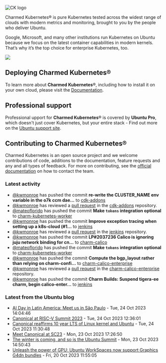 ![CK logo](https://assets.ubuntu.com/v1/451d4cf4-Charmed+Kubernetes_RGB_onWhite_2022.svg)

Charmed Kubernetes® is pure Kubernetes tested across the widest range of clouds with modern metrics and monitoring, brought to you by the people who deliver Ubuntu.

Google, Microsoft, and many other institutions run Kubernetes on Ubuntu because we focus on the latest container capabilities in modern kernels. That’s why it’s the top choice for enterprise Kubernetes, too.

![](https://assets.ubuntu.com/v1/843c77b6-juju-at-a-glace.svg)

## Deploying Charmed Kubernetes®

To learn more about **Charmed Kubernetes**®, including how to install it on your own cloud, please visit the [Documentation][docs].

## Professional support

Professional upport for **Charmed Kubernetes**® is covered by **Ubuntu Pro**, which doesn't just cover Kubernetes, but your entire stack - Find out more on the [Ubuntu support site](https://ubuntu.com/support).

## Contributing to Charmed Kubernetes®

Charmed Kubernetes is an open source project and we welcome contributions of code, additions to the documentation, feature requests and any and all types of feedback. For more on contributing, see the [official documentation][get-in-touch] on how to contact the team.

<!-- LINKS -->
[docs]: https://ubuntu.com/kubernetes/docs
[get-in-touch]: https://ubuntu.com/kubernetes/docs/get-in-touch

### Latest activity

<!-- activity starts -->
 - [@kwmonroe](https://github.com/kwmonroe) has pushed the commit **re-write the CLUSTER_NAME env variable in the o7k ccm dae...** to [cdk-addons](https://github.com/charmed-kubernetes/cdk-addons)
 - [@kwmonroe](https://github.com/kwmonroe) has reviewed a [pull request](https://github.com/charmed-kubernetes/cdk-addons/pull/227) in the [cdk-addons](https://github.com/charmed-kubernetes/cdk-addons) repository.
 - [@mateoflorido](https://github.com/mateoflorido) has pushed the commit **Make `tokens` integration optional** to [charm-kubernetes-worker](https://github.com/charmed-kubernetes/charm-kubernetes-worker)
 - [@kwmonroe](https://github.com/kwmonroe) has pushed the commit **Improve exception tracing when setting up a k8s-cloud (#1...** to [jenkins](https://github.com/charmed-kubernetes/jenkins)
 - [@kwmonroe](https://github.com/kwmonroe) has reviewed a [pull request](https://github.com/charmed-kubernetes/jenkins/pull/1404) in the [jenkins](https://github.com/charmed-kubernetes/jenkins) repository.
 - [@kwmonroe](https://github.com/kwmonroe) has pushed the commit **LP#2037236 Calico is ignoring juju network binding for cn...** to [charm-calico](https://github.com/charmed-kubernetes/charm-calico)
 - [@mateoflorido](https://github.com/mateoflorido) has pushed the commit **Make `tokens` integration optional** to [charm-kubernetes-worker](https://github.com/charmed-kubernetes/charm-kubernetes-worker)
 - [@kwmonroe](https://github.com/kwmonroe) has pushed the commit **Compute the bgp_layout rather than relying on charm-confi...** to [charm-calico-enterprise](https://github.com/charmed-kubernetes/charm-calico-enterprise)
 - [@kwmonroe](https://github.com/kwmonroe) has reviewed a [pull request](https://github.com/charmed-kubernetes/charm-calico-enterprise/pull/3) in the [charm-calico-enterprise](https://github.com/charmed-kubernetes/charm-calico-enterprise) repository.
 - [@kwmonroe](https://github.com/kwmonroe) has pushed the commit **Charm Builds: Suspend tigera-ee charm, begin calico-enter...** to [jenkins](https://github.com/charmed-kubernetes/jenkins)
<!-- activity ends -->

<!-- roadmap starts -->

<!-- roadmap ends -->

### Latest from the Ubuntu blog

<!-- blog starts -->
* [AI Day in Latin America: Meet us in São Paulo](https://ubuntu.com//blog/ai-day-brazil-2023) - Tue, 24 Oct 2023 14:04:46 
* [Canonical at RISC-V Summit 2023](https://ubuntu.com//blog/canonical-at-risc-v-summit-2023) - Tue, 24 Oct 2023 12:36:01 
* [Canonical reaffirms 10 year LTS of Linux kernel and Ubuntu](https://ubuntu.com//blog/linux-kernel-lts) - Tue, 24 Oct 2023 11:30:48 
* [Meet Canonical at SC23](https://ubuntu.com//blog/meet-canonical-at-sc23) - Mon, 23 Oct 2023 17:26:50 
* [The winter is coming, and so is the Ubuntu Summit](https://ubuntu.com//blog/the-winter-is-coming-and-so-is-the-ubuntu-summit) - Mon, 23 Oct 2023 14:50:43 
* [Unleash the power of GPU: Ubuntu WorkSpaces now support Graphics G4dn bundles](https://ubuntu.com//blog/unleash-the-power-of-gpu-ubuntu-desktop-on-amazon-workspaces-supports-graphics-g4dn-bundles) - Fri, 20 Oct 2023 11:55:05 
<!-- blog ends -->
